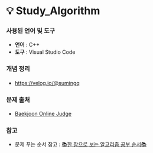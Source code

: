 # 💡 Study_Algorithm

### 사용된 언어 및 도구
- **언어** : C++
- **도구** : Visual Studio Code
ㅤ

### 개념 정리
- https://velog.io/@sumingq
ㅤ
  
### 문제 출처
- [Baekjoon Online Judge](https://www.acmicpc.net/)
ㅤ

### 참고
- 문제 푸는 순서 참고 : [📚한 장으로 보는 알고리즘 공부 순서📚](https://velog.io/@ngngs/%ED%95%9C-%EC%9E%A5%EC%9C%BC%EB%A1%9C-%EB%B3%B4%EB%8A%94-%EC%95%8C%EA%B3%A0%EB%A6%AC%EC%A6%98)
